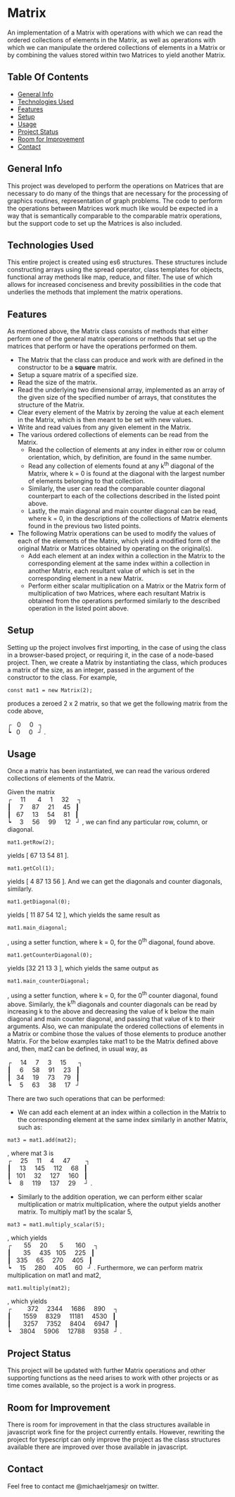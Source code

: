 # Matrix
An implementation of a Matrix with operations with which we can read the ordered collections of elements in the Matrix, as well as operations with which we can manipulate the ordered collections of elements in a Matrix or by combining the values stored within two Matrices to yield another Matrix.

## Table Of Contents
* [General Info](#general-info)
* [Technologies Used](#technologies-used)
* [Features](#features)
* [Setup](#setup)
* [Usage](#usage)
* [Project Status](#project-status)
* [Room for Improvement](#room-for-improvement)
* [Contact](#contact)

## General Info
This project was developed to perform the operations on Matrices that are necessary to do many of the things that are necessary for the processing of graphics routines, representation of graph problems. The code to perform the operations between Matrices work much like would be expected in a way that is semantically comparable to the comparable matrix operations, but the support code to set up the Matrices is also included.

## Technologies Used
This entire project is created using es6 structures. These structures include constructing arrays using the spread operator, class templates for objects, functional array methods like map, reduce, and filter. The use of which allows for increased conciseness and brevity possibilities in the code that underlies the methods that implement the matrix operations.

## Features
As mentioned above, the Matrix class consists of methods that either perform one of the general matrix operations or methods that set up the matrices that perform or have the operations performed on them. 
* The Matrix that the class can produce and work with are defined in the constructor to be a **square** matrix.
* Setup a square matrix of a specified size.
* Read the size of the matrix.
* Read the underlying two dimensional array, implemented as an array of the given size of the specified number of arrays, that constitutes the structure of the Matrix.
* Clear every element of the Matrix by zeroing the value at each element in the Matrix, which is then meant to be set with new values.
* Write and read values from any given element in the Matrix.
* The various ordered collections of elements can be read from the Matrix.
   * Read the collection of elements at any index in either row or column orientation, which, by definition, are found in the same number.
   * Read any collection of elements found at any k<sup>th</sup> diagonal of the Matrix, where k = 0 is found at the diagonal with the largest number of elements belonging to that collection.
   * Similarly, the user can read the comparable counter diagonal counterpart to each of the collections described in the listed point above.
   * Lastly, the main diagonal and main counter diagonal can be read, where k = 0, in the descriptions of the collections of Matrix elements found in the previous two listed points.
* The following Matrix operations can be used to modify the values of each of the elements of the Matrix, which yield a modified form of the original Matrix or Matrices obtained by operating on the original(s).
   * Add each element at an index within a collection in the Matrix to the corresponding element at the same index within a collection in another Matrix, each resultant value of which is set in the corresponding element in a new Matrix.
   * Perform either scalar multiplication on a Matrix or the Matrix form of multiplication of two Matrices, where each resultant Matrix is obtained from the operations performed similarly to the described operation in the listed point above.

## Setup
Setting up the project involves first importing, in the case of using the class in a browser-based project, or requiring it, in the case of a node-based project. Then, we create a Matrix by instantiating the class, which produces a matrix of the size, as an integer, passed in the argument of the constructor to the class. For example,
```
const mat1 = new Matrix(2);
```
produces a zeroed 2 x 2 matrix, so that we get the following matrix from the code above,

&#9484; &nbsp; 0 &nbsp; &nbsp; 0 &nbsp; &#9488; <br>
&#9493; &nbsp; 0 &nbsp; &nbsp; 0 &nbsp; &#9496; .

## Usage
Once a matrix has been instantiated, we can read the various ordered collections of elements of the Matrix.

Given the matrix <br>
&#9484; &nbsp; &nbsp; 11 &nbsp; &nbsp; &nbsp; 4 &nbsp; &nbsp; 1 &nbsp; &nbsp; 32 &nbsp; &nbsp; &#9488; <br>
&#9475; &nbsp; &nbsp; 7 &nbsp; &nbsp; 87 &nbsp; &nbsp; 21 &nbsp; &nbsp; 45 &nbsp; &#9475; <br>
&#9475; &nbsp; 67 &nbsp; &nbsp; 13 &nbsp; &nbsp; 54 &nbsp; &nbsp; 81 &nbsp; &#9475; <br>
&#9493; &nbsp; &nbsp; 3 &nbsp; &nbsp; 56 &nbsp; &nbsp; 99 &nbsp; &nbsp; 12 &nbsp; &#9496; ,
we can find any particular row, column, or diagonal.

```
mat1.getRow(2);
```
yields [ 67 13 54 81 ].
```
mat1.getCol(1);
```
yields [ 4 87 13 56 ]. And we can get the diagonals and counter diagonals, similarly.
```
mat1.getDiagonal(0);
```
yields [ 11 87 54 12 ], which yields the same result as
```
mat1.main_diagonal;
```
, using a setter function, where k = 0, for the 0<sup>th</sup> diagonal, found above.
```
mat1.getCounterDiagonal(0);
```
yields [32 21 13 3 ], which yields the same output as
```
mat1.main_counterDiagonal;
```
, using a setter function, where k = 0, for the 0<sup>th</sup> counter diagonal, found above. Similarly, the k<sup>th</sup> diagonals and counter diagonals can be read by increasing k to the above and decreasing the value of k below the main diagonal and main counter diagonal, and passing that value of k to their arguments.
Also, we can manipulate the ordered collections of elements in a Matrix or combine those the values of those elements to produce another Matrix.
For the below examples take mat1 to be the Matrix defined above and, then, mat2 can be defined, in usual way, as

&#9484; &nbsp; &nbsp; 14 &nbsp; &nbsp; 7 &nbsp; &nbsp; 3 &nbsp; &nbsp; 15 &nbsp; &nbsp; &nbsp; &#9488; <br>
&#9475; &nbsp; &nbsp; 6 &nbsp; &nbsp; 58 &nbsp; &nbsp; 91 &nbsp; &nbsp; 23 &nbsp; &#9475; <br>
&#9475; &nbsp; 34 &nbsp; &nbsp; 19 &nbsp; &nbsp; 73 &nbsp; &nbsp; 79 &nbsp; &#9475; <br>
&#9493; &nbsp; &nbsp; 5 &nbsp; &nbsp; 63 &nbsp; &nbsp; 38 &nbsp; &nbsp; 17 &nbsp; &#9496;

There are two such operations that can be performed:
* We can add each element at an index within a collection in the Matrix to the corresponding element at the same index similarly in another Matrix, such as:
```
mat3 = mat1.add(mat2);
```
, where mat 3 is <br>
&#9484; &nbsp; &nbsp; 25 &nbsp; &nbsp; 11 &nbsp; &nbsp; 4 &nbsp; &nbsp; 47 &nbsp; &nbsp; &nbsp; &nbsp; &#9488; <br>
&#9475; &nbsp; &nbsp; 13 &nbsp; &nbsp; 145 &nbsp; &nbsp; 112 &nbsp; &nbsp; 68 &nbsp; &#9475; <br>
&#9475; &nbsp; 101 &nbsp; &nbsp; 32 &nbsp; &nbsp; 127 &nbsp; &nbsp; 160 &nbsp; &#9475; <br>
&#9493; &nbsp; &nbsp; 8 &nbsp; &nbsp; 119 &nbsp; &nbsp; 137 &nbsp; &nbsp; 29 &nbsp; &nbsp; &#9496; .
* Similarly to the addition operation, we can perform either scalar multiplication or matrix multiplication, where the output yields another matrix. To multiply mat1 by the scalar 5,
```
mat3 = mat1.multiply_scalar(5);
```
, which yields <br>
&#9484; &nbsp; &nbsp; &nbsp; 55 &nbsp; &nbsp; 20 &nbsp; &nbsp; &nbsp; 5 &nbsp; &nbsp; &nbsp; 160 &nbsp; &nbsp; &#9488; <br>
&#9475; &nbsp; &nbsp; &nbsp; 35 &nbsp; &nbsp; 435 &nbsp; 105 &nbsp; &nbsp; 225 &nbsp; &#9475; <br>
&#9475; &nbsp; 335 &nbsp; &nbsp; 65 &nbsp; &nbsp; 270 &nbsp; &nbsp; 405 &nbsp; &#9475; <br>
&#9493; &nbsp; &nbsp; 15 &nbsp; &nbsp; 280 &nbsp; &nbsp; 405 &nbsp; &nbsp; 60 &nbsp; &#9496; .
Furthermore, we can perform matrix multiplication on mat1 and mat2,
```
mat1.multiply(mat2);
```
, which yields <br>
&#9484; &nbsp; &nbsp; &nbsp; &nbsp; 372 &nbsp; &nbsp; 2344 &nbsp; &nbsp; 1686 &nbsp; &nbsp; 890 &nbsp; &nbsp; &#9488; <br>
&#9475; &nbsp; &nbsp; &nbsp; 1559 &nbsp; &nbsp; 8329 &nbsp; &nbsp; 11181 &nbsp; &nbsp; 4530 &nbsp; &#9475; <br>
&#9475; &nbsp; &nbsp; &nbsp; 3257 &nbsp; &nbsp; 7352 &nbsp; &nbsp; 8404 &nbsp; &nbsp; 6947 &nbsp; &#9475; <br>
&#9493; &nbsp; &nbsp; 3804 &nbsp; &nbsp; 5906 &nbsp; &nbsp; 12788 &nbsp; &nbsp; 9358 &nbsp; &#9496; .

## Project Status
This project will be updated with further Matrix operations and other supporting functions as the need arises to work with other projects or as time comes available, so the project is a work in progress.

## Room for Improvement
There is room for improvement in that the class structures available in javascript work fine for the project currently entails. However, rewriting the project for typescript can only improve the project as the class structures available there are improved over those available in javascript.

## Contact
Feel free to contact me @michaelrjamesjr on twitter.
